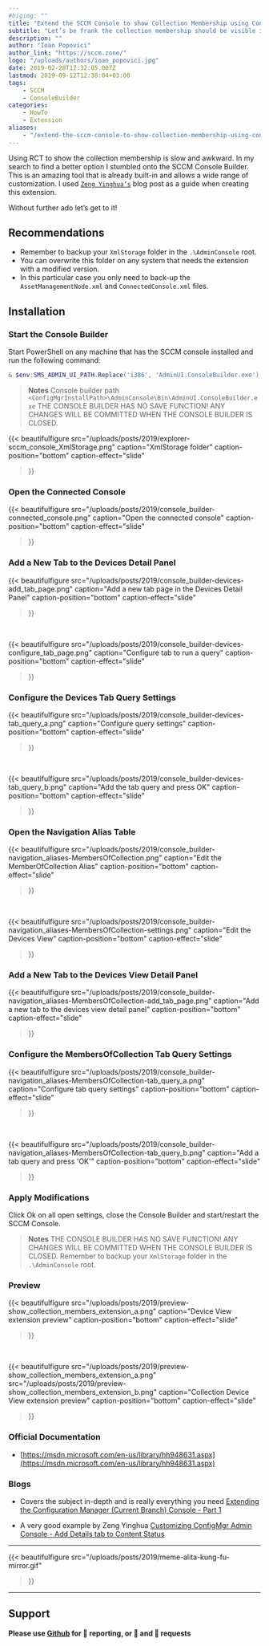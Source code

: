 ```yaml
---
#bigimg: ""
title: "Extend the SCCM Console to show Collection Membership using Console Builder"
subtitle: "Let’s be frank the collection membership should be visible in the console by default. Here’s how to do it…"
description: ""
author: "Ioan Popovici"
author_link: "https://sccm.zone/"
logo: "/uploads/authors/ioan_popovici.jpg"
date: 2019-02-28T17:32:05.007Z
lastmod: 2019-09-12T12:38:04+03:00
tags:
    - SCCM
    - ConsoleBuilder
categories:
    - HowTo
    - Extension
aliases:
    - "/extend-the-sccm-console-to-show-collection-membership-using-console-builder-c6db52b408d8"
---
```


Using RCT to show the collection membership is slow and awkward. In my search to find a better option I stumbled onto the SCCM Console Builder. This is an amazing tool that is already built-in and allows a wide range of customization. I used [`Zeng Yinghua’s`](https://www.scconfigmgr.com/2017/11/09/customizing-configmgr-admin-console-add-details-tab-to-content-status/) blog post as a guide when creating this extension.

Without further ado let’s get to it!

## Recommendations

* Remember to backup your `XmlStorage` folder in the `.\AdminConsole` root.
* You can overwrite this folder on any system that needs the extension with a modified version.
* In this particular case you only need to back-up the `AssetManagementNode.xml` and `ConnectedConsole.xml` files.

## Installation

### Start the Console Builder

Start PowerShell on any machine that has the SCCM console installed and run the following command:

```powershell
& $env:SMS_ADMIN_UI_PATH.Replace('i386', 'AdminUI.ConsoleBuilder.exe')
```

> **Notes**
> Console builder path `<ConfigMgrInstallPath>\AdminConsole\Bin\AdminUI.ConsoleBuilder.exe`
> THE CONSOLE BUILDER HAS NO SAVE FUNCTION! ANY CHANGES WILL BE COMMITTED WHEN THE CONSOLE BUILDER IS CLOSED.

{{<
    beautifulfigure src="/uploads/posts/2019/explorer-sccm_console_XmlStorage.png"
    caption="XmlStorage folder"
    caption-position="bottom" caption-effect="slide"
>}}

### Open the Connected Console

{{<
    beautifulfigure src="/uploads/posts/2019/console_builder-connected_console.png"
    caption="Open the connected console"
    caption-position="bottom" caption-effect="slide"
>}}

### Add a New Tab to the Devices Detail Panel

{{<
    beautifulfigure src="/uploads/posts/2019/console_builder-devices-add_tab_page.png"
    caption="Add a new tab page in the Devices Detail Panel"
    caption-position="bottom" caption-effect="slide"
>}}

&nbsp;

{{<
    beautifulfigure src="/uploads/posts/2019/console_builder-devices-configure_tab_page.png"
    caption="Configure tab to run a query"
    caption-position="bottom" caption-effect="slide"
>}}

### Configure the Devices Tab Query Settings

{{<
    beautifulfigure src="/uploads/posts/2019/console_builder-devices-tab_query_a.png"
    caption="Configure query settings"
    caption-position="bottom" caption-effect="slide"
>}}

&nbsp;

{{<
    beautifulfigure src="/uploads/posts/2019/console_builder-devices-tab_query_b.png"
    caption="Add the tab query and press OK"
    caption-position="bottom" caption-effect="slide"
>}}

### Open the Navigation Alias Table

{{<
    beautifulfigure src="/uploads/posts/2019/console_builder-navigation_aliases-MembersOfCollection.png"
    caption="Edit the MemberOfCollection Alias"
    caption-position="bottom" caption-effect="slide"
>}}

&nbsp;

{{<
    beautifulfigure src="/uploads/posts/2019/console_builder-navigation_aliases-MembersOfCollection-settings.png"
    caption="Edit the Devices View"
    caption-position="bottom" caption-effect="slide"
>}}

### Add a New Tab to the Devices View Detail Panel

{{<
    beautifulfigure src="/uploads/posts/2019/console_builder-navigation_aliases-MembersOfCollection-add_tab_page.png"
    caption="Add a new tab to the devices view detail panel"
    caption-position="bottom" caption-effect="slide"
>}}

### Configure the MembersOfCollection Tab Query Settings

{{<
    beautifulfigure src="/uploads/posts/2019/console_builder-navigation_aliases-MembersOfCollection-tab_query_a.png"
    caption="Configure tab query settings"
    caption-position="bottom" caption-effect="slide"
>}}

&nbsp;

{{<
    beautifulfigure src="/uploads/posts/2019/console_builder-navigation_aliases-MembersOfCollection-tab_query_b.png"
    caption="Add a tab query and press 'OK'"
    caption-position="bottom" caption-effect="slide"
>}}

### Apply Modifications

Click Ok on all open settings, close the Console Builder and start/restart the SCCM Console.

> **Notes**
> THE CONSOLE BUILDER HAS NO SAVE FUNCTION! ANY CHANGES WILL BE COMMITTED WHEN THE CONSOLE BUILDER IS CLOSED.
> Remember to backup your `XmlStorage` folder in the `.\AdminConsole` root.

### Preview

{{<
    beautifulfigure src="/uploads/posts/2019/preview-show_collection_members_extension_a.png"
    caption="Device View extension preview"
    caption-position="bottom" caption-effect="slide"
>}}

&nbsp;

{{<
    beautifulfigure src="/uploads/posts/2019/preview-show_collection_members_extension_a.png"
    src="/uploads/posts/2019/preview-show_collection_members_extension_b.png"
    caption="Collection Device View extension preview"
    caption-position="bottom" caption-effect="slide"
>}}

### Official Documentation

* [https://msdn.microsoft.com/en-us/library/hh948631.aspx](https://msdn.microsoft.com/en-us/library/hh948631.aspx)

### Blogs

* Covers the subject in-depth and is really everything you need
[Extending the Configuration Manager (Current Branch) Console - Part 1](https://blog.itsdelivers.com/productive-it-insights/extending-the-configuration-manager-current-branch-console-part-1)

* A very good example by Zeng Yinghua
[Customizing ConfigMgr Admin Console - Add Details tab to Content Status](https://www.scconfigmgr.com/2017/11/09/customizing-configmgr-admin-console-add-details-tab-to-content-status/)

***

{{<
    beautifulfigure src="/uploads/posts/2019/meme-alita-kung-fu-mirror.gif"
>}}

***

## Support

**Please use [Github](http://SCCM.Zone/GIT) for 🐛 reporting, or 🌈 and 🦄 requests**
